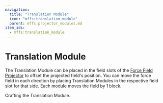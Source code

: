 ```yaml
---
navigation:
  title: "Translation Module"
  icon: "mffs:translation_module"
  parent: mffs:projector_modules.md
item_ids:
  - mffs:translation_module
---
```


# Translation Module

<ItemImage id="mffs:translation_module" />

The <Color id="dark_purple">Translation Module</Color> can be placed in the field slots of the [Force Field Projector](../projector.md) to offset the projected field's position. You can move the force field in each direction by placing <Color id="dark_purple">Translation Module</Color>s in the respective field slot for that side. Each module moves the field by 1 block.

Crafting the <Color id="dark_purple">Translation Module</Color>.

<Recipe id="mffs:translation_module" />

